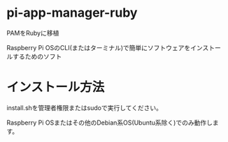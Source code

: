 # pi-app-manager-ruby
PAMをRubyに移植

Raspberry Pi OSのCLI(またはターミナル)で簡単にソフトウェアをインストールするためのソフト

# インストール方法
install.shを管理者権限またはsudoで実行してください。

Raspberry Pi OSまたはその他のDebian系OS(Ubuntu系除く)でのみ動作します。
